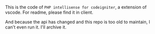 This is the code of `PHP intellisense for codeigniter`, a extension of vscode.
For readme, please find it in client.

And because the api has changed and this repo is too old to maintain, I can't even run it. I'll archive it.
